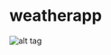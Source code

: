 # weatherapp

![alt tag](https://raw.githubusercontent.com/itemius/weatherapp/master/weatherapp.gif)
